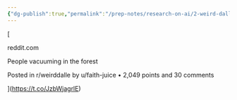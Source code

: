 ```yaml
---
{"dg-publish":true,"permalink":"/prep-notes/research-on-ai/2-weird-dall-e-mini-generations-on-twitter-httpst-co-cyybfmk-7-bv-twitter/","dgHomeLink":true,"dgPassFrontmatter":false}
---
```


[

reddit.com

People vacuuming in the forest

Posted in r/weirddalle by u/faith-juice • 2,049 points and 30 comments



](https://t.co/JzbWjagrlE)